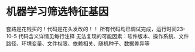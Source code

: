 # 机器学习筛选特征基因
套路是花钱买的！代码是花头发改的！！
所有代码均已调试完成，运行时间23-10-5
代码含义详情见每行注释
无法复现的可能因素：软件版本、操作系统、文件路径、环境变量、文件权限、依赖相关、随机种子、数据差异等
